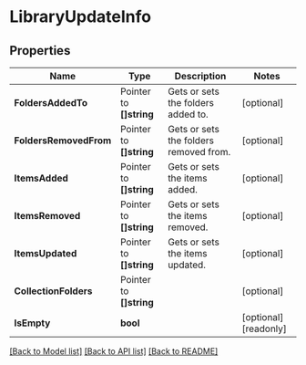 # LibraryUpdateInfo

## Properties

Name | Type | Description | Notes
------------ | ------------- | ------------- | -------------
**FoldersAddedTo** | Pointer to **[]string** | Gets or sets the folders added to. | [optional] 
**FoldersRemovedFrom** | Pointer to **[]string** | Gets or sets the folders removed from. | [optional] 
**ItemsAdded** | Pointer to **[]string** | Gets or sets the items added. | [optional] 
**ItemsRemoved** | Pointer to **[]string** | Gets or sets the items removed. | [optional] 
**ItemsUpdated** | Pointer to **[]string** | Gets or sets the items updated. | [optional] 
**CollectionFolders** | Pointer to **[]string** |  | [optional] 
**IsEmpty** | **bool** |  | [optional] [readonly] 

[[Back to Model list]](../README.md#documentation-for-models) [[Back to API list]](../README.md#documentation-for-api-endpoints) [[Back to README]](../README.md)


